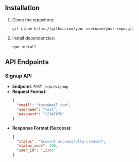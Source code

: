 ## Installation

1. Clone the repository:
   ```bash
   git clone https://github.com/your-username/your-repo.git
   ```

2. Install dependencies:
   ```bash
   npm install
   ```

## API Endpoints

### Signup API

- **Endpoint**: `POST /api/signup`
- **Request Format**:
  ```json
  {
    "email": "test@mail.com",
    "username": "test",
    "password": "12345678"
  }
  ```
- **Response Format (Success)**:
  ```json
  {
    "status": "Account successfully created",
    "status_code": 200,
    "user_id": "12345"
  }
  ```
